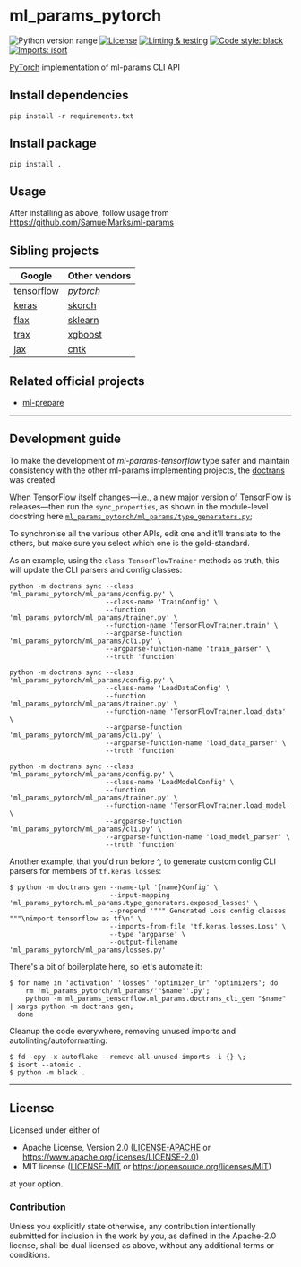 ml_params_pytorch
=================
![Python version range](https://img.shields.io/badge/python-3.6%20|%203.7%20|%203.8%20|%203.9-blue.svg)
[![License](https://img.shields.io/badge/license-Apache--2.0%20OR%20MIT-blue.svg)](https://opensource.org/licenses/Apache-2.0)
[![Linting & testing](https://github.com/SamuelMarks/ml-params-pytorch/workflows/Linting%20&%20testing/badge.svg)](https://github.com/SamuelMarks/ml-params-pytorch/actions)
[![Code style: black](https://img.shields.io/badge/code%20style-black-000000.svg)](https://github.com/psf/black)
[![Imports: isort](https://img.shields.io/badge/%20imports-isort-%231674b1?style=flat&labelColor=ef8336)](https://pycqa.github.io/isort/)

[PyTorch](https://pytorch.org) implementation of ml-params CLI API

## Install dependencies

    pip install -r requirements.txt

## Install package

    pip install .

## Usage

After installing as above, follow usage from https://github.com/SamuelMarks/ml-params

## Sibling projects

| Google | Other vendors |
| -------| ------------- |
| [tensorflow](https://github.com/SamuelMarks/ml-params-tensorflow)  | [_pytorch_](https://github.com/SamuelMarks/ml-params-pytorch) |
| [keras](https://github.com/SamuelMarks/ml-params-keras)  | [skorch](https://github.com/SamuelMarks/ml-params-skorch) |
| [flax](https://github.com/SamuelMarks/ml-params-flax) | [sklearn](https://github.com/SamuelMarks/ml-params-sklearn) |
| [trax](https://github.com/SamuelMarks/ml-params-trax) | [xgboost](https://github.com/SamuelMarks/ml-params-xgboost) |
| [jax](https://github.com/SamuelMarks/ml-params-jax) | [cntk](https://github.com/SamuelMarks/ml-params-cntk) |

## Related official projects

  - [ml-prepare](https://github.com/SamuelMarks/ml-prepare)

---


## Development guide

To make the development of _ml-params-tensorflow_ type safer and maintain consistency with the other ml-params implementing projects, the [doctrans](https://github.com/SamuelMarks/doctrans) was created.

When TensorFlow itself changes—i.e., a new major version of TensorFlow is releases—then run the `sync_properties`, as shown in the module-level docstring here [`ml_params_pytorch/ml_params/type_generators.py`](ml_params_pytorch/ml_params/type_generators.py);

To synchronise all the various other APIs, edit one and it'll translate to the others, but make sure you select which one is the gold-standard.

As an example, using the `class TensorFlowTrainer` methods as truth, this will update the CLI parsers and config classes:

    python -m doctrans sync --class 'ml_params_pytorch/ml_params/config.py' \
                            --class-name 'TrainConfig' \
                            --function 'ml_params_pytorch/ml_params/trainer.py' \
                            --function-name 'TensorFlowTrainer.train' \
                            --argparse-function 'ml_params_pytorch/ml_params/cli.py' \
                            --argparse-function-name 'train_parser' \
                            --truth 'function'

    python -m doctrans sync --class 'ml_params_pytorch/ml_params/config.py' \
                            --class-name 'LoadDataConfig' \
                            --function 'ml_params_pytorch/ml_params/trainer.py' \
                            --function-name 'TensorFlowTrainer.load_data' \
                            --argparse-function 'ml_params_pytorch/ml_params/cli.py' \
                            --argparse-function-name 'load_data_parser' \
                            --truth 'function'

    python -m doctrans sync --class 'ml_params_pytorch/ml_params/config.py' \
                            --class-name 'LoadModelConfig' \
                            --function 'ml_params_pytorch/ml_params/trainer.py' \
                            --function-name 'TensorFlowTrainer.load_model' \
                            --argparse-function 'ml_params_pytorch/ml_params/cli.py' \
                            --argparse-function-name 'load_model_parser' \
                            --truth 'function'

Another example, that you'd run before ^, to generate custom config CLI parsers for members of `tf.keras.losses`:

    $ python -m doctrans gen --name-tpl '{name}Config' \
                             --input-mapping 'ml_params_pytorch.ml_params.type_generators.exposed_losses' \
                             --prepend '""" Generated Loss config classes """\nimport tensorflow as tf\n' \
                             --imports-from-file 'tf.keras.losses.Loss' \
                             --type 'argparse' \
                             --output-filename 'ml_params_pytorch/ml_params/losses.py'

There's a bit of boilerplate here, so let's automate it:

    $ for name in 'activation' 'losses' 'optimizer_lr' 'optimizers'; do
        rm 'ml_params_pytorch/ml_params/'"$name"'.py';        
        python -m ml_params_tensorflow.ml_params.doctrans_cli_gen "$name" | xargs python -m doctrans gen;
      done

Cleanup the code everywhere, removing unused imports and autolinting/autoformatting:

    $ fd -epy -x autoflake --remove-all-unused-imports -i {} \;
    $ isort --atomic .
    $ python -m black .

---

## License

Licensed under either of

- Apache License, Version 2.0 ([LICENSE-APACHE](LICENSE-APACHE) or <https://www.apache.org/licenses/LICENSE-2.0>)
- MIT license ([LICENSE-MIT](LICENSE-MIT) or <https://opensource.org/licenses/MIT>)

at your option.

### Contribution

Unless you explicitly state otherwise, any contribution intentionally submitted
for inclusion in the work by you, as defined in the Apache-2.0 license, shall be
dual licensed as above, without any additional terms or conditions.
